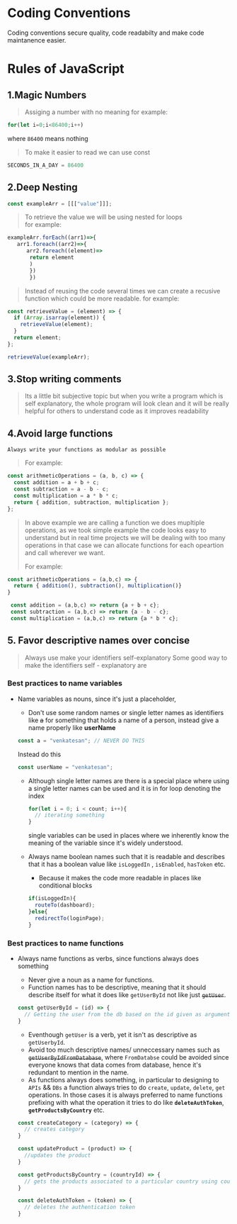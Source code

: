 # Coding Conventions

Coding conventions secure quality, code readabilty and make code maintanence easier.

# Rules of JavaScript

## 1.Magic Numbers

> Assiging a number with no meaning
> for example: 

```javascript
for(let i=0;i<86400;i++)
```
 where `86400` means nothing
>
> To make it easier to read we can use const 
  ```javascript
  SECONDS_IN_A_DAY = 86400
  ```

## 2.Deep Nesting

>

```javascript
const exampleArr = [[["value"]]];
```

> To retrieve the value we will be using nested for loops  
> for example:

```javascript
exampleArr.forEach((arr1)=>{
   arr1.foreach((arr2)=>{
      arr2.foreach((element)=>
       return element
       )
       })
       })
```

> Instead of reusing the code several times we can create a recusive function which could be more readable.
> for example:

```javascript
const retrieveValue = (element) => {
  if (Array.isarray(element)) {
    retrieveValue(element);
  }
  return element;
};

retrieveValue(exampleArr);
```

## 3.Stop writing comments

> Its a little bit subjective topic but when you write a program which is self explanatory, the whole program will look clean and
> it will be really helpful for others to understand code as it improves readability

## 4.Avoid large functions

```
Always write your functions as modular as possible
```

> For example:

```javascript
const arithmeticOperations = (a, b, c) => {
  const addition = a + b + c;
  const subtraction = a - b - c;
  const multiplication = a * b * c;
  return { addition, subtraction, multiplication };
};
```

> In above example we are calling a function we does mupltiple operations, as we took simple example the code looks easy to understand but
> in real time projects we will be dealing with too many operations in that case we can allocate functions for each opeartion and call
> wherever we want.
>
> For example:

```javascript
const arithmeticOperations = (a,b,c) => {
  return { addition(), subtraction(), multiplication()}
}

 const addition = (a,b,c) => return {a + b + c};
 const subtraction = (a,b,c) => return {a - b - c};
 const multiplication = (a,b,c) => return {a * b * c};
```

## 5. Favor descriptive names over concise

  > Always use make your identifiers self-explanatory
  > Some good way to make the identifiers self - explanatory are

  ### Best practices to name variables

  - Name variables as nouns, since it's just a placeholder,
    - Don't use some random names or single letter names as identifiers like ~~a~~ for something that holds a name of a person, instead give a name properly like **userName**

    ```javascript
    const a = "venkatesan"; // NEVER DO THIS
    ```

    Instead do this

    ```javascript
    const userName = "venkatesan";
    ```

    - Although single letter names are there is a special place where using a single letter names can be used and it is in for loop denoting the index

      ```javascript
      for(let i = 0; i < count; i++){
        // iterating something
      }
      ```
      single variables can be used in places where we inherently know the meaning of the variable since it's widely understood.

    - Always name boolean names such that it is readable and describes that it has a boolean value like `isLoggedIn` , `isEnabled`, `hasToken` etc.
      - Because it makes the code more readable in places like conditional blocks
      ```javascript
      if(isLoggedIn){
        routeTo(dashboard);
      }else{
        redirectTo(loginPage);
      }
      ```
    

  ### Best practices to name functions

  - Always name functions as verbs, since functions always does something
    - Never give a noun as a name for functions.
    - Function names has to be descriptive, meaning that it should describe itself for what it does like `getUserById` not like just ~~`getUser`~~.

    ```javascript
    const getUserById = (id) => {
      // Getting the user from the db based on the id given as argument
    }
    ```

    - Eventhough `getUser` is a verb, yet it isn't as descriptive as `getUserbyId`.
    - Avoid too much descriptive names/ unneccessary names such as ~~`getUserByIdFromDatabase`~~, where `FromDatabse` could be avoided since everyone knows that data comes from database, hence it's redundant to mention in the name.
    - As functions always does something, in particular to designing to `APIs` && `DBs`
    a function always tries to do `create`, `update`, `delete`, `get` operations. In those cases it is always preferred to name functions prefixing with what the operation it tries to do like **`deleteAuthToken`**, **`getProductsByCountry`** etc.

    ```javascript
    const createCategory = (category) => {
      // creates category 
    }

    const updateProduct = (product) => {
      //updates the product
    }

    const getProductsByCountry = (countryId) => {
      // gets the products associated to a particular country using countryId
    }

    const deleteAuthToken = (token) => {
      // deletes the authentication token
    }
    ```
